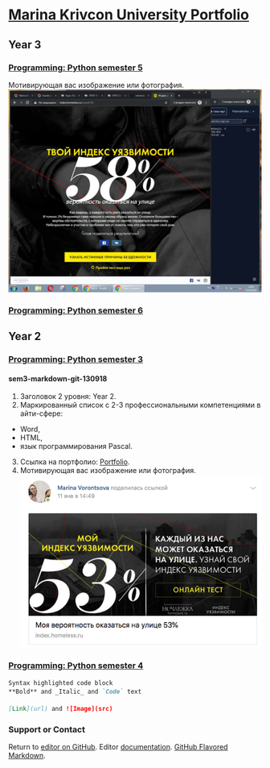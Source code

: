 # [Marina Krivcon University Portfolio](https://meao.github.io/university-portfolio/)
## Year 3
### [Programming: Python semester 5](https://github.com/Meao/py/blob/master/README.md#programming-python-semester-5)
Мотивирующая вас изображение или фотография.
![GitHub Logo](/python/risk.jpg)
### [Programming: Python semester 6](https://github.com/Meao/py/blob/master/README.md#programming-python-semester-6)
## Year 2
### [Programming: Python semester 3](https://github.com/Meao/py/blob/master/README.md#programming-python-semester-3)
####  sem3-markdown-git-130918
1. Заголовок 2 уровня: Year 2.
2. Маркированный список с 2-3 профессиональными компетенциями в айти-сфере:
- Word, 
- HTML, 
- язык программирования Pascal.
3. Ссылка на портфолио: [Portfolio](https://meao.github.io/university-portfolio/).
4. Мотивирующая вас изображение или фотография.
![GitHub Logo](/python/1.png)
### [Programming: Python semester 4](https://github.com/Meao/py/blob/master/README.md#programming-python-semester-4)

```markdown
Syntax highlighted code block
**Bold** and _Italic_ and `Code` text

[Link](url) and ![Image](src)
```
### Support or Contact

Return to [editor on GitHub](https://github.com/Meao/university-portfolio/edit/master/index.md). Editor [documentation](https://help.github.com/categories/github-pages-basics/). [GitHub Flavored Markdown](https://guides.github.com/features/mastering-markdown/).
